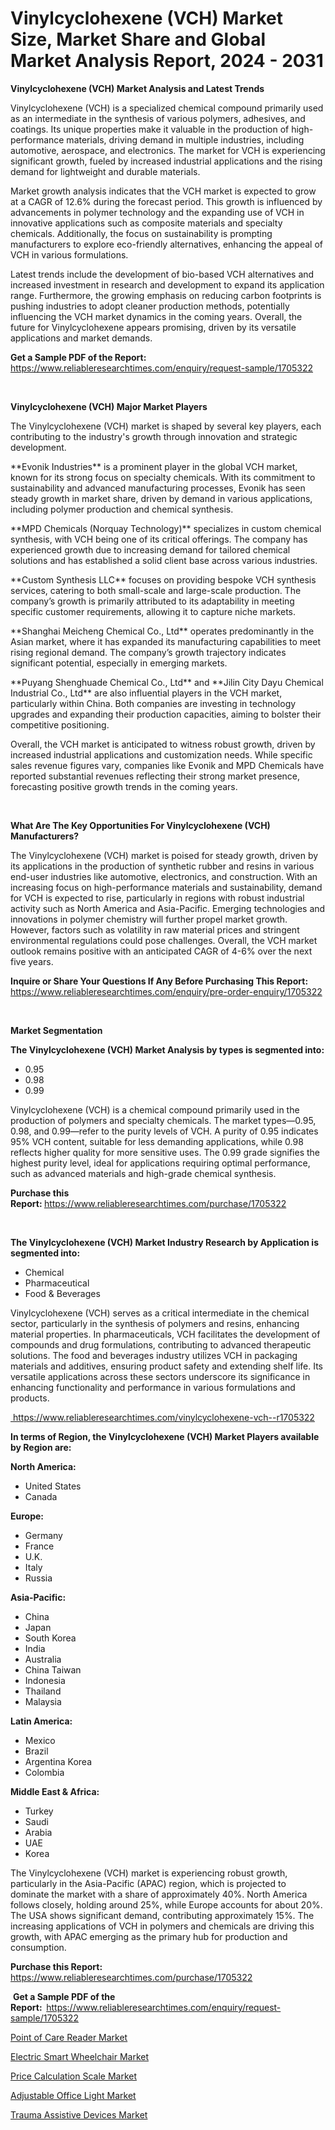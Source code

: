 <p><h1>Vinylcyclohexene (VCH) Market Size, Market Share and Global Market Analysis Report, 2024 - 2031</h1></p><p><strong>Vinylcyclohexene (VCH) Market Analysis and Latest Trends</strong></p>
<p><p>Vinylcyclohexene (VCH) is a specialized chemical compound primarily used as an intermediate in the synthesis of various polymers, adhesives, and coatings. Its unique properties make it valuable in the production of high-performance materials, driving demand in multiple industries, including automotive, aerospace, and electronics. The market for VCH is experiencing significant growth, fueled by increased industrial applications and the rising demand for lightweight and durable materials.</p><p>Market growth analysis indicates that the VCH market is expected to grow at a CAGR of 12.6% during the forecast period. This growth is influenced by advancements in polymer technology and the expanding use of VCH in innovative applications such as composite materials and specialty chemicals. Additionally, the focus on sustainability is prompting manufacturers to explore eco-friendly alternatives, enhancing the appeal of VCH in various formulations.</p><p>Latest trends include the development of bio-based VCH alternatives and increased investment in research and development to expand its application range. Furthermore, the growing emphasis on reducing carbon footprints is pushing industries to adopt cleaner production methods, potentially influencing the VCH market dynamics in the coming years. Overall, the future for Vinylcyclohexene appears promising, driven by its versatile applications and market demands.</p></p>
<p><strong>Get a Sample PDF of the Report:&nbsp;</strong> <a href="https://www.reliableresearchtimes.com/enquiry/request-sample/1705322?utm_campaign=1572&utm_medium=2&utm_source=Github&utm_content=ia&utm_term=21102024&utm_id=vinylcyclohexene-vch">https://www.reliableresearchtimes.com/enquiry/request-sample/1705322</a></p>
<p>&nbsp;</p>
<p><strong>Vinylcyclohexene (VCH) Major Market Players</strong></p>
<p><p>The Vinylcyclohexene (VCH) market is shaped by several key players, each contributing to the industry's growth through innovation and strategic development. </p><p>**Evonik Industries** is a prominent player in the global VCH market, known for its strong focus on specialty chemicals. With its commitment to sustainability and advanced manufacturing processes, Evonik has seen steady growth in market share, driven by demand in various applications, including polymer production and chemical synthesis.</p><p>**MPD Chemicals (Norquay Technology)** specializes in custom chemical synthesis, with VCH being one of its critical offerings. The company has experienced growth due to increasing demand for tailored chemical solutions and has established a solid client base across various industries. </p><p>**Custom Synthesis LLC** focuses on providing bespoke VCH synthesis services, catering to both small-scale and large-scale production. The company’s growth is primarily attributed to its adaptability in meeting specific customer requirements, allowing it to capture niche markets.</p><p>**Shanghai Meicheng Chemical Co., Ltd** operates predominantly in the Asian market, where it has expanded its manufacturing capabilities to meet rising regional demand. The company’s growth trajectory indicates significant potential, especially in emerging markets.</p><p>**Puyang Shenghuade Chemical Co., Ltd** and **Jilin City Dayu Chemical Industrial Co., Ltd** are also influential players in the VCH market, particularly within China. Both companies are investing in technology upgrades and expanding their production capacities, aiming to bolster their competitive positioning.</p><p>Overall, the VCH market is anticipated to witness robust growth, driven by increased industrial applications and customization needs. While specific sales revenue figures vary, companies like Evonik and MPD Chemicals have reported substantial revenues reflecting their strong market presence, forecasting positive growth trends in the coming years.</p></p>
<p>&nbsp;</p>
<p><strong>What Are The Key Opportunities For Vinylcyclohexene (VCH) Manufacturers?</strong></p>
<p><p>The Vinylcyclohexene (VCH) market is poised for steady growth, driven by its applications in the production of synthetic rubber and resins in various end-user industries like automotive, electronics, and construction. With an increasing focus on high-performance materials and sustainability, demand for VCH is expected to rise, particularly in regions with robust industrial activity such as North America and Asia-Pacific. Emerging technologies and innovations in polymer chemistry will further propel market growth. However, factors such as volatility in raw material prices and stringent environmental regulations could pose challenges. Overall, the VCH market outlook remains positive with an anticipated CAGR of 4-6% over the next five years.</p></p>
<p><strong>Inquire or Share Your Questions If Any Before Purchasing This Report:</strong> <a href="https://www.reliableresearchtimes.com/enquiry/pre-order-enquiry/1705322?utm_campaign=1572&utm_medium=2&utm_source=Github&utm_content=ia&utm_term=21102024&utm_id=vinylcyclohexene-vch">https://www.reliableresearchtimes.com/enquiry/pre-order-enquiry/1705322</a></p>
<p>&nbsp;</p>
<p><strong>Market Segmentation</strong></p>
<p><strong>The Vinylcyclohexene (VCH) Market Analysis by types is segmented into:</strong></p>
<p><ul><li>0.95</li><li>0.98</li><li>0.99</li></ul></p>
<p><p>Vinylcyclohexene (VCH) is a chemical compound primarily used in the production of polymers and specialty chemicals. The market types—0.95, 0.98, and 0.99—refer to the purity levels of VCH. A purity of 0.95 indicates 95% VCH content, suitable for less demanding applications, while 0.98 reflects higher quality for more sensitive uses. The 0.99 grade signifies the highest purity level, ideal for applications requiring optimal performance, such as advanced materials and high-grade chemical synthesis.</p></p>
<p><strong>Purchase this Report:&nbsp;</strong><a href="https://www.reliableresearchtimes.com/purchase/1705322?utm_campaign=1572&utm_medium=2&utm_source=Github&utm_content=ia&utm_term=21102024&utm_id=vinylcyclohexene-vch">https://www.reliableresearchtimes.com/purchase/1705322</a></p>
<p>&nbsp;</p>
<p><strong>The Vinylcyclohexene (VCH) Market Industry Research by Application is segmented into:</strong></p>
<p><ul><li>Chemical</li><li>Pharmaceutical</li><li>Food & Beverages</li></ul></p>
<p><p>Vinylcyclohexene (VCH) serves as a critical intermediate in the chemical sector, particularly in the synthesis of polymers and resins, enhancing material properties. In pharmaceuticals, VCH facilitates the development of compounds and drug formulations, contributing to advanced therapeutic solutions. The food and beverages industry utilizes VCH in packaging materials and additives, ensuring product safety and extending shelf life. Its versatile applications across these sectors underscore its significance in enhancing functionality and performance in various formulations and products.</p></p>
<p><a href="https://www.reliableresearchtimes.com/vinylcyclohexene-vch--r1705322?utm_campaign=1572&utm_medium=2&utm_source=Github&utm_content=ia&utm_term=21102024&utm_id=vinylcyclohexene-vch">&nbsp;https://www.reliableresearchtimes.com/vinylcyclohexene-vch--r1705322</a></p>
<p><strong>In terms of Region, the Vinylcyclohexene (VCH) Market Players available by Region are:</strong></p>
<p>
    <p> <strong> North America: </strong>
        <ul>
            <li>United States</li>
            <li>Canada</li>
        </ul>
        </p> 
    <p> <strong> Europe: </strong>
        <ul>
            <li>Germany</li>
            <li>France</li>
            <li>U.K.</li>
            <li>Italy</li>
            <li>Russia</li>
        </ul>
        </p> 
    <p> <strong> Asia-Pacific: </strong>
        <ul>
            <li>China</li>
            <li>Japan</li>
            <li>South Korea</li>
            <li>India</li>
            <li>Australia</li>
            <li>China Taiwan</li>
            <li>Indonesia</li>
            <li>Thailand</li>
            <li>Malaysia</li>
        </ul>
        </p> 
    <p> <strong> Latin America: </strong>
        <ul>
            <li>Mexico</li>
            <li>Brazil</li>
            <li>Argentina Korea</li>
            <li>Colombia</li>
        </ul>
        </p> 
    <p> <strong> Middle East & Africa: </strong>
        <ul>
            <li>Turkey</li>
            <li>Saudi</li>
            <li>Arabia</li>
            <li>UAE</li>
            <li>Korea</li>
        </ul>
    </p>
    </p>
<p><p>The Vinylcyclohexene (VCH) market is experiencing robust growth, particularly in the Asia-Pacific (APAC) region, which is projected to dominate the market with a share of approximately 40%. North America follows closely, holding around 25%, while Europe accounts for about 20%. The USA shows significant demand, contributing approximately 15%. The increasing applications of VCH in polymers and chemicals are driving this growth, with APAC emerging as the primary hub for production and consumption.</p></p>
<p><strong>Purchase this Report: </strong><a href="https://www.reliableresearchtimes.com/purchase/1705322?utm_campaign=1572&utm_medium=2&utm_source=Github&utm_content=ia&utm_term=21102024&utm_id=vinylcyclohexene-vch">https://www.reliableresearchtimes.com/purchase/1705322</a></p>
<p>&nbsp;<strong>Get a Sample PDF of the Report:&nbsp;&nbsp;</strong><a href="https://www.reliableresearchtimes.com/enquiry/request-sample/1705322?utm_campaign=1572&utm_medium=2&utm_source=Github&utm_content=ia&utm_term=21102024&utm_id=vinylcyclohexene-vch">https://www.reliableresearchtimes.com/enquiry/request-sample/1705322</a></p>
<p><strong></strong></p>
<p><p><a href="https://www.linkedin.com/pulse/point-care-reader-market-trends-detailed-study-its-segmentation-oevfe?utm_campaign=1572&utm_medium=2&utm_source=Github&utm_content=ia&utm_term=21102024&utm_id=vinylcyclohexene-vch">Point of Care Reader Market</a></p><p><a href="https://www.linkedin.com/pulse/global-electric-smart-wheelchair-market-product-types-applications-i2jbe?utm_campaign=1572&utm_medium=2&utm_source=Github&utm_content=ia&utm_term=21102024&utm_id=vinylcyclohexene-vch">Electric Smart Wheelchair Market</a></p><p><a href="https://www.linkedin.com/pulse/emerging-opportunities-challenges-global-price-calculation-sutvf?utm_campaign=1572&utm_medium=2&utm_source=Github&utm_content=ia&utm_term=21102024&utm_id=vinylcyclohexene-vch">Price Calculation Scale Market</a></p><p><a href="https://www.linkedin.com/pulse/investment-opportunities-adjustable-office-light-sector-9akbf?utm_campaign=1572&utm_medium=2&utm_source=Github&utm_content=ia&utm_term=21102024&utm_id=vinylcyclohexene-vch">Adjustable Office Light Market</a></p><p><a href="https://www.linkedin.com/pulse/trauma-assistive-devices-market-trends-insights-type-application-bdhve?utm_campaign=1572&utm_medium=2&utm_source=Github&utm_content=ia&utm_term=21102024&utm_id=vinylcyclohexene-vch">Trauma Assistive Devices Market</a></p></p>